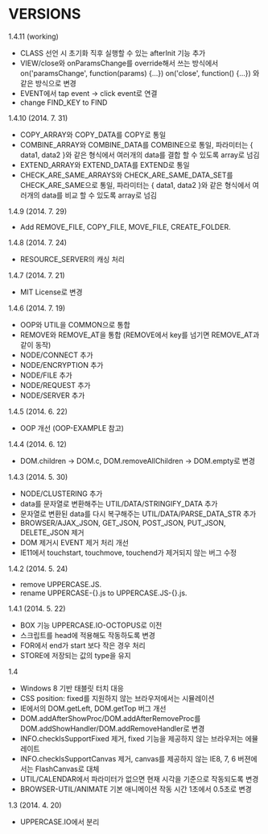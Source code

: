 VERSIONS
========
1.4.11 (working)
- CLASS 선언 시 초기화 직후 실행할 수 있는 afterInit 기능 추가
- VIEW/close와 onParamsChange를 override해서 쓰는 방식에서 on('paramsChange', function(params) {...}) on('close', function() {...}) 와 같은 방식으로 변경
- EVENT에서 tap event -> click event로 연결
- change FIND_KEY to FIND

1.4.10 (2014. 7. 31)
- COPY_ARRAY와 COPY_DATA를 COPY로 통일
- COMBINE_ARRAY와 COMBINE_DATA를 COMBINE으로 통일, 파라미터는 { data1, data2 }와 같은 형식에서 여러개의 data를 결합 할 수 있도록 array로 넘김
- EXTEND_ARRAY와 EXTEND_DATA를 EXTEND로 통일
- CHECK_ARE_SAME_ARRAYS와 CHECK_ARE_SAME_DATA_SET를 CHECK_ARE_SAME으로 통일, 파라미터는 { data1, data2 }와 같은 형식에서 여러개의 data를 비교 할 수 있도록 array로 넘김

1.4.9 (2014. 7. 29)
- Add REMOVE_FILE, COPY_FILE, MOVE_FILE, CREATE_FOLDER.

1.4.8 (2014. 7. 24)
- RESOURCE_SERVER의 캐싱 처리

1.4.7 (2014. 7. 21)
- MIT License로 변경

1.4.6 (2014. 7. 19)
- OOP와 UTIL을 COMMON으로 통합
- REMOVE와 REMOVE_AT을 통합 (REMOVE에서 key를 넘기면 REMOVE_AT과 같이 동작)
- NODE/CONNECT 추가
- NODE/ENCRYPTION 추가
- NODE/FILE 추가
- NODE/REQUEST 추가
- NODE/SERVER 추가

1.4.5 (2014. 6. 22)
- OOP 개선 (OOP-EXAMPLE 참고)

1.4.4 (2014. 6. 12)
- DOM.children -> DOM.c, DOM.removeAllChildren -> DOM.empty로 변경

1.4.3 (2014. 5. 30)
- NODE/CLUSTERING 추가
- data를 문자열로 변환해주는 UTIL/DATA/STRINGIFY_DATA 추가
- 문자열로 변환된 data를 다시 복구해주는 UTIL/DATA/PARSE_DATA_STR 추가
- BROWSER/AJAX_JSON, GET_JSON, POST_JSON, PUT_JSON, DELETE_JSON 제거
- DOM 제거시 EVENT 제거 처리 개선
- IE11에서 touchstart, touchmove, touchend가 제거되지 않는 버그 수정

1.4.2 (2014. 5. 24)
- remove UPPERCASE.JS.
- rename UPPERCASE-{}.js to UPPERCASE.JS-{}.js.

1.4.1 (2014. 5. 22)
- BOX 기능 UPPERCASE.IO-OCTOPUS로 이전
- 스크립트를 head에 적용해도 작동하도록 변경
- FOR에서 end가 start 보다 작은 경우 처리
- STORE에 저장되는 값의 type을 유지

1.4
- Windows 8 기반 태블릿 터치 대응
- CSS position: fixed를 지원하지 않는 브라우저에서는 시뮬레이션
- IE에서의 DOM.getLeft, DOM.getTop 버그 개선
- DOM.addAfterShowProc/DOM.addAfterRemoveProc를 DOM.addShowHandler/DOM.addRemoveHandler로 변경
- INFO.checkIsSupportFixed 제거, fixed 기능을 제공하지 않는 브라우저는 에뮬레이트
- INFO.checkIsSupportCanvas 제거, canvas를 제공하지 않는 IE8, 7, 6 버젼에서는 FlashCanvas로 대체
- UTIL/CALENDAR에서 파라미터가 없으면 현재 시각을 기준으로 작동되도록 변경
- BROWSER-UTIL/ANIMATE 기본 애니메이션 작동 시간 1초에서 0.5초로 변경

1.3 (2014. 4. 20)
- UPPERCASE.IO에서 분리
